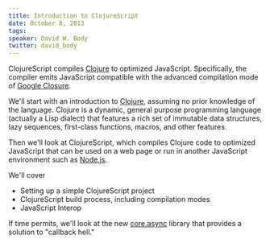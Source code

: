 ```yaml
---
title: Introduction to ClojureScript
date: October 8, 2013
tags:
speaker: David W. Body
twitter: david_body
---
```




ClojureScript compiles [Clojure](http://clojure.org/) to optimized JavaScript. Specifically, the compiler emits JavaScript compatible with the advanced compilation mode of [Google Closure](http://code.google.com/closure/).

We'll start with an introduction to [Clojure](http://clojure.org/), assuming no prior knowledge of the language. Clojure is a dynamic, general purpose programming language (actually a Lisp dialect) that features a rich set of immutable data structures, lazy sequences, first-class functions, macros, and other features.

Then we'll look at ClojureScript, which compiles Clojure code to optimized JavaScript that can be used on a web page or run in another JavaScript environment such as [Node.js](http://nodejs.org/).

We'll cover

* Setting up a simple ClojureScript project
* ClojureScript build process, including compilation modes
* JavaScript Interop

If time permits, we'll look at the new [core.async](https://github.com/clojure/core.async) library that provides a solution to "callback hell."


